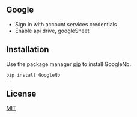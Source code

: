 ## Google

- Sign in with account services credentials
- Enable api drive, googleSheet

## Installation

Use the package manager [pip](https://pip.pypa.io/en/stable/) to install GoogleNb.

```bash
pip install GoogleNb
```

## License

[MIT](https://choosealicense.com/licenses/mit/)
